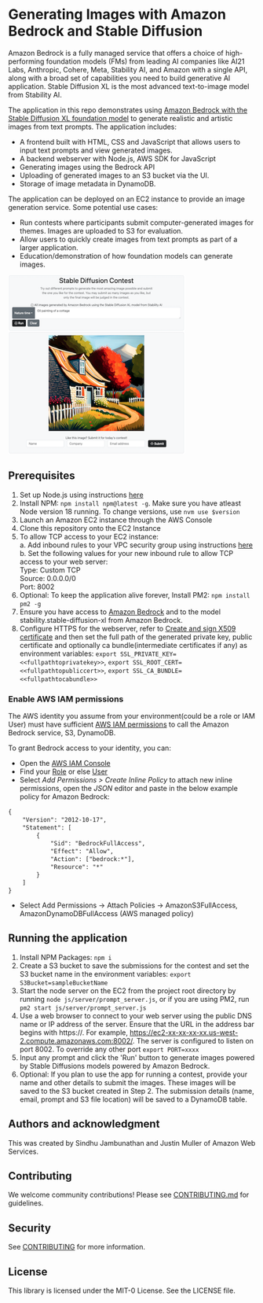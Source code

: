 # Generating Images with Amazon Bedrock and Stable Diffusion
Amazon Bedrock is a fully managed service that offers a choice of high-performing foundation models (FMs) from leading AI companies like AI21 Labs, Anthropic, Cohere, Meta, Stability AI, and Amazon with a single API, along with a broad set of capabilities you need to build generative AI application. Stable Diffusion XL is the most advanced text-to-image model from Stability AI.

The application in this repo demonstrates using [Amazon Bedrock with the Stable Diffusion XL foundation model](https://aws.amazon.com/bedrock/stable-diffusion/) to generate realistic and artistic images from text prompts. The application includes:
- A frontend built with HTML, CSS and JavaScript that allows users to input text prompts and view generated images.
- A backend webserver with Node.js, AWS SDK for JavaScript
- Generating images using the Bedrock API
- Uploading of generated images to an S3 bucket via the UI.
- Storage of image metadata in DynamoDB.

The application can be deployed on an EC2 instance to provide an image generation service. 
Some potential use cases:
- Run contests where participants submit computer-generated images for themes. Images are uploaded to S3 for evaluation.
- Allow users to quickly create images from text prompts as part of a larger application.
- Education/demonstration of how foundation models can generate images.

![sample](img/sample_image.png "Sample Image")

## Prerequisites
1. Set up Node.js using instructions [here](https://docs.aws.amazon.com/sdk-for-javascript/v2/developer-guide/setting-up-node-on-ec2-instance.html)
2. Install NPM: `npm install npm@latest -g`. Make sure you have atleast Node version 18 running. To change versions, use `nvm use $version`
3. Launch an Amazon EC2 instance through the AWS Console
4. Clone this repository onto the EC2 Instance
5. To allow TCP access to your EC2 instance:  
 a. Add inbound rules to your VPC security group using instructions [here](https://docs.aws.amazon.com/AmazonRDS/latest/UserGuide/CHAP_Tutorials.WebServerDB.CreateVPC.html#:~:text=Create%20VPC.-,Create%20a%20VPC%20security%20group%20for%20a%20public%20web%20server,-Next%2C%20you%20create)  
 b. Set the following values for your new inbound rule to allow TCP access to your web server:  
    Type: Custom TCP  
    Source: 0.0.0.0/0  
    Port: 8002
6. Optional: To keep the application alive forever, Install PM2: `npm install pm2 -g`
7. Ensure you have access to [Amazon Bedrock](https://aws.amazon.com/bedrock/) and to the model stability.stable-diffusion-xl from Amazon Bedrock.
8. Configure HTTPS for the webserver, refer to [Create and sign X509 certificate](https://docs.aws.amazon.com/elasticbeanstalk/latest/dg/configuring-https-ssl.html) and then set the full path of the generated private key, public certificate and optionally ca bundle(intermediate certificates if any) as environment variables:
`export SSL_PRIVATE_KEY=<<fullpathtoprivatekey>>`, `export SSL_ROOT_CERT=<<fullpathtopubliccert>>`, `export SSL_CA_BUNDLE=<<fullpathtocabundle>>`


### Enable AWS IAM permissions

The AWS identity you assume from your environment(could be a role or IAM User) must have sufficient [AWS IAM permissions](https://docs.aws.amazon.com/IAM/latest/UserGuide/access_policies.html) to call the Amazon Bedrock service, S3, DynamoDB.

To grant Bedrock access to your identity, you can:

- Open the [AWS IAM Console](https://us-east-1.console.aws.amazon.com/iam/home?#)
- Find your [Role](https://us-east-1.console.aws.amazon.com/iamv2/home?#/roles) or else [User](https://us-east-1.console.aws.amazon.com/iamv2/home?#/users)
- Select *Add Permissions > Create Inline Policy* to attach new inline permissions, open the *JSON* editor and paste in the below example policy for Amazon Bedrock:

```
{
    "Version": "2012-10-17",
    "Statement": [
        {
            "Sid": "BedrockFullAccess",
            "Effect": "Allow",
            "Action": ["bedrock:*"],
            "Resource": "*"
        }
    ]
}
```
- Select Add Permissions -> Attach Policies -> AmazonS3FullAccess, AmazonDynamoDBFullAccess (AWS managed policy)

## Running the application
1. Install NPM Packages: `npm i`
2. Create a S3 bucket to save the submissions for the contest and set the S3 bucket name in the environment variables: `export S3Bucket=sampleBucketName`
3. Start the node server on the EC2 from the project root directory by running `node js/server/prompt_server.js`, or if you are using PM2, run `pm2 start js/server/prompt_server.js`
4. Use a web browser to connect to your web server using the public DNS name or IP address of the server. Ensure that the URL in the address bar begins with https://. For example, https://ec2-xx-xx-xx-xx.us-west-2.compute.amazonaws.com:8002/. The server is configured to listen on port 8002. To override any other port `export PORT=xxxx`
5. Input any prompt and click the 'Run' button to generate images powered by Stable Diffusions models powered by Amazon Bedrock.
6. Optional: If you plan to use the app for running a contest, provide your name and other details to submit the images. These images will be saved to the S3 bucket created in Step 2. The submission details (name, email, prompt and S3 file location) will be saved to a DynamoDB table.

## Authors and acknowledgment
This was created by Sindhu Jambunathan and Justin Muller of Amazon Web Services.

## Contributing
We welcome community contributions! Please see [CONTRIBUTING.md](CONTRIBUTING.md) for guidelines.

## Security
See [CONTRIBUTING](CONTRIBUTING.md#security-issue-notifications) for more information.

## License
This library is licensed under the MIT-0 License. See the LICENSE file.
